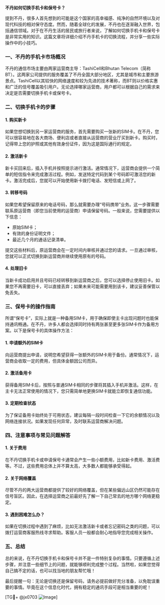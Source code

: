 **不丹如何切换手机卡和保号卡？**

提到不丹，很多人首先想到的可能是这个国家的高幸福感、纯净的自然环境以及对现代科技的相对保守态度。然而，随着全球化的发展，不丹也在逐渐融入世界，包括通信领域。对于在不丹生活的居民或旅行者来说，了解如何切换手机卡和保号卡是非常实用的知识。这篇文章将详细介绍不丹手机卡的切换流程，并分享一些实际操作中的小技巧。

### 一、不丹的手机卡市场概况

不丹的通信市场主要由两家运营商主导：TashiCell和Bhutan Telecom（简称BT）。这两家公司提供的服务覆盖了不丹全国大部分地区，尤其是城市和主要旅游景点。TashiCell以其较快的网络速度和较为先进的技术著称，而BT则以价格实惠和广泛的信号覆盖吸引用户。无论选择哪家运营商，用户都可以根据自己的需求来决定是否需要切换手机卡或保号卡。

### 二、切换手机卡的步骤

#### 1. **购买新卡**
   如果您想切换到另一家运营商的服务，首先需要购买一张新的SIM卡。在不丹，您可以很容易地在各大商场、便利店或者直接从运营商的营业厅买到新卡。购买时，记得带上您的护照或其他有效身份证件，因为这是国际通行的规定。

#### 2. **激活新卡**
   新卡买回来后，插入手机并按照提示进行激活。通常情况下，运营商会提供一个简单的短信指令来完成激活过程。例如，发送特定代码到某个号码即可激活您的新卡。激活完成后，您就可以开始使用新卡拨打电话、发短信或上网了。

#### 3. **转移号码**
   如果您希望保留原来的电话号码，那么就需要办理“号码携带”业务。这一步骤需要联系原运营商（即您当前使用的运营商）申请保留号码。一般来说，您需要提供以下信息：
   - 原始SIM卡；
   - 有效的身份证明文件；
   - 最近几个月的通话记录清单。

   提交这些材料后，原运营商会在一定时间内审核并通过您的请求。一旦通过审核，您就可以正式切换到新运营商并继续使用原有的号码。

#### 4. **处理旧卡**
   当新卡成功启用并且号码已经转移到新运营商之后，您可以选择停止使用旧卡。如果您不再需要旧卡，可以直接丢弃；如果未来可能需要用到该卡，建议妥善保管以免丢失。

### 三、保号卡的操作指南

所谓“保号卡”，实际上就是一种备用SIM卡，用于确保即使主卡出现问题时也能保持通讯畅通。在不丹，许多人都会选择同时持有两张甚至更多张SIM卡作为备用方案。以下是保号卡的具体操作方法：

#### 1. **申请额外的SIM卡**
   向运营商提出申请，说明您希望获得一张额外的SIM卡用于备份。通常情况下，运营商会收取一定的费用，但具体金额因公司而异。

#### 2. **激活备用卡**
   获得备用SIM卡后，按照与普通SIM卡相同的步骤将其插入手机并激活。这样，在主卡无法正常使用的情况下，您只需简单地更换SIM卡就能立即恢复通信功能。

#### 3. **定期检查状态**
   为了保证备用卡始终处于可用状态，建议每隔一段时间检查一下它的余额情况以及网络连接状况。如果发现任何异常，及时联系运营商解决问题。

### 四、注意事项与常见问题解答

#### 1. **关于费用**
   在不丹切换手机卡或申请保号卡通常会产生一些小额费用，比如新卡费用、激活费等。不过，这些费用总体上并不算太高，大多数人都能够承受得起。

#### 2. **关于网络覆盖**
   尽管不丹的两大运营商都提供了较好的网络覆盖，但在某些偏远山区仍然可能存在信号盲区。因此，在选择运营商之前最好先了解一下自己常去的地方哪个网络更稳定。

#### 3. **遇到困难怎么办？**
   如果在切换过程中遇到了麻烦，比如无法激活新卡或者忘记密码之类的问题，可以拨打运营商客服热线寻求帮助。客服人员一般都会耐心地指导您完成相关操作。

### 五、总结

总的来说，在不丹切换手机卡和保号卡并不是一件特别复杂的事情。只要遵循上述步骤，并注意一些细节上的问题，就能够顺利完成整个过程。当然啦，如果您觉得自己搞不定的话，也可以找当地的朋友帮忙哦！

最后提醒一句：无论是切换还是保留号码，请务必提前做好充分准备，以免耽误重要的事情。毕竟在这个信息化时代，拥有稳定的通讯手段可是相当重要的呢！

[TG💪+ @jx0703 ![Image](https://github.com/user-attachments/assets/dbca1d08-cadb-493c-b0ec-ad6f7a83f270)]